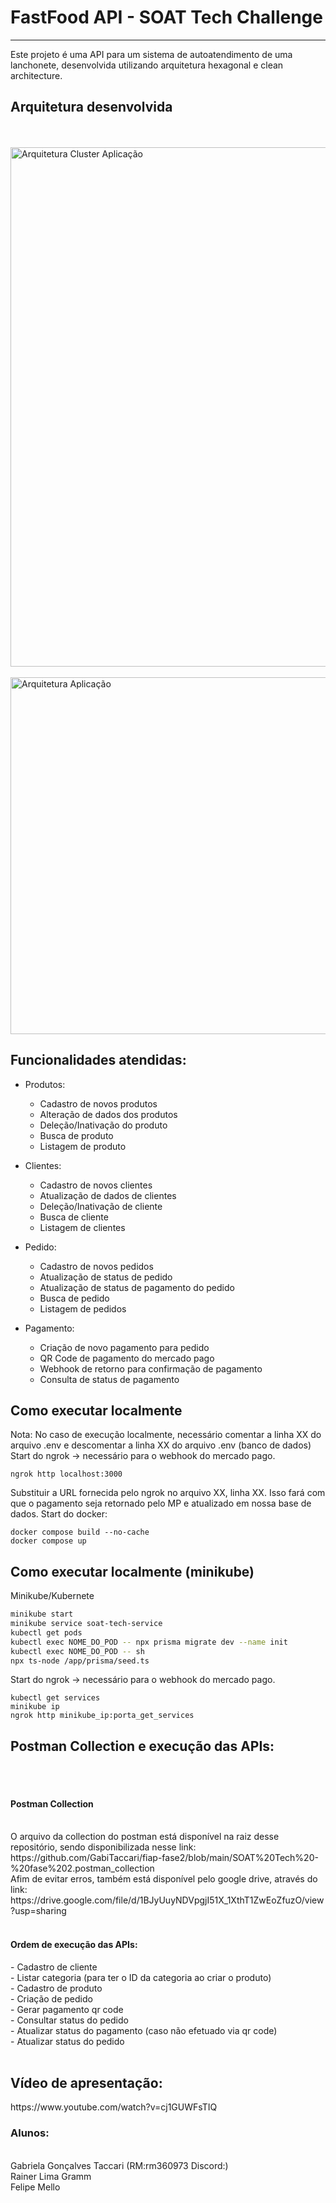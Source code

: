 # FastFood API - SOAT Tech Challenge
<hr>
Este projeto é uma API para um sistema de autoatendimento de uma lanchonete, desenvolvida utilizando arquitetura hexagonal e clean architecture.
<br>
<h2>Arquitetura desenvolvida</h2>
<br><br>
<img align="center" width="821" height="831" alt="Arquitetura Cluster Aplicação" src="https://github.com/user-attachments/assets/10df2e49-5607-4cf1-b8c8-6cba4c3f16db" />
<br><br>
<img align="center" width="761" height="571" alt="Arquitetura Aplicação" src="https://github.com/user-attachments/assets/b3072f35-9d00-493e-a2e7-7ddfcaf5a6a9" />

<h2>Funcionalidades atendidas:</h2>

- Produtos:
    - Cadastro de novos produtos
    - Alteração de dados dos produtos
    - Deleção/Inativação do produto
    - Busca de produto
    - Listagem de produto
      
- Clientes:
    - Cadastro de novos clientes
    - Atualização de dados de clientes
    - Deleção/Inativação de cliente
    - Busca de cliente
    - Listagem de clientes
 
- Pedido:
    - Cadastro de novos pedidos
    - Atualização de status de pedido
    - Atualização de status de pagamento do pedido
    - Busca de pedido
    - Listagem de pedidos
 
- Pagamento:
    - Criação de novo pagamento para pedido
    - QR Code de pagamento do mercado pago
    - Webhook de retorno para confirmação de pagamento
    - Consulta de status de pagamento
  
<h2>Como executar localmente</h2>
Nota: No caso de execução localmente, necessário comentar a linha XX do arquivo .env e descomentar a linha XX do arquivo .env (banco de dados)<br/>
Start do ngrok -> necessário para o webhook do mercado pago.<br/>


```
ngrok http localhost:3000
```
Substituir a URL fornecida pelo ngrok no arquivo XX, linha XX. Isso fará com que o pagamento seja retornado pelo MP e atualizado em nossa base de dados.
Start do docker:
```console
docker compose build --no-cache
docker compose up
```

<h2>Como executar localmente (minikube)</h2>
Minikube/Kubernete

```bash
minikube start
minikube service soat-tech-service
kubectl get pods
kubectl exec NOME_DO_POD -- npx prisma migrate dev --name init
kubectl exec NOME_DO_POD -- sh
npx ts-node /app/prisma/seed.ts
```
Start do ngrok -> necessário para o webhook do mercado pago.
```console
kubectl get services
minikube ip
ngrok http minikube_ip:porta_get_services
```

<h2>Postman Collection e execução das APIs:</h2>
<br><br>
<h4>Postman Collection</h4><br>
O arquivo da collection do postman está disponível na raiz desse repositório, sendo disponibilizada nesse link: https://github.com/GabiTaccari/fiap-fase2/blob/main/SOAT%20Tech%20-%20fase%202.postman_collection
<br>
Afim de evitar erros, também está disponível pelo google drive, através do link: https://drive.google.com/file/d/1BJyUuyNDVpgjI51X_1XthT1ZwEoZfuzO/view?usp=sharing <br>
<br>

<h4>Ordem de execução das APIs:</h4>
- Cadastro de cliente<br/>
- Listar categoria (para ter o ID da categoria ao criar o produto)<br/>
- Cadastro de produto<br/>
- Criação de pedido<br/>
- Gerar pagamento qr code<br/>
- Consultar status do pedido<br/>
- Atualizar status do pagamento (caso não efetuado via qr code)<br/>
- Atualizar status do pedido<br/>
<br/>

<h2>Vídeo de apresentação:</h2>
https://www.youtube.com/watch?v=cj1GUWFsTIQ

<br>
<h3>Alunos:</h3><br>
Gabriela Gonçalves Taccari (RM:rm360973 Discord:)<br/>
Rainer Lima Gramm<br/>
Felipe Mello <br/>

